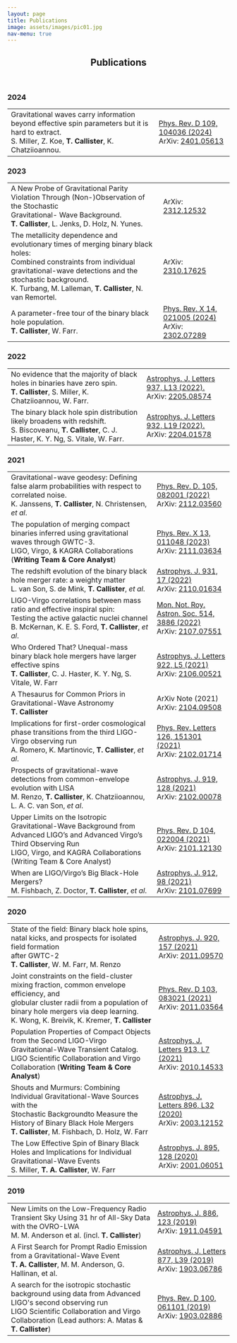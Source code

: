 ```yaml
---
layout: page
title: Publications
image: assets/images/pic01.jpg
nav-menu: true
---
```


<!-- Main -->
<div id="main" class="alt">

<!-- One -->
<section id="one">
	<div class="inner">
		<header class="major">
			<h1>Publications</h1>
		</header>

<!-- Content -->

<!-- Table -->

<h3>2024</h3>

<div class="table-wrapper">
    <table>
        <tbody>
            <tr>
                <td>
                    Gravitational waves carry information beyond effective spin parameters but it is hard to extract.<br>
                    S. Miller, Z. Koe, <b>T. Callister</b>, K. Chatziioannou. 
                </td>
                <td>
                    <a href="https://journals.aps.org/prd/abstract/10.1103/PhysRevD.109.104036">Phys. Rev. D 109, 104036 (2024)</a><br>
                    ArXiv: <a href="https://arxiv.org/abs/2401.05613">2401.05613</a>
                </td>
            </tr>
        </tbody>
    </table>
</div>

<h3>2023</h3>

<div class="table-wrapper">
    <table>
        <tbody>
            <tr>
                <td>
                    A New Probe of Gravitational Parity Violation Through (Non-)Observation of the Stochastic<br>Gravitational- Wave Background.<br>
                    <b>T. Callister</b>, L. Jenks, D. Holz, N. Yunes. 
                </td>
                <td>
                    ArXiv: <a href="https://arxiv.org/abs/2312.12532">2312.12532</a>
                </td>
            </tr>
            <tr>
                <td>
                    The metallicity dependence and evolutionary times of merging binary black holes:<br>Combined constraints from individual gravitational-wave detections and the stochastic background.<br>
                    K. Turbang, M. Lalleman, <b>T. Callister</b>, N. van Remortel. 
                </td>
                <td>
                    ArXiv: <a href="https://arxiv.org/abs/2310.17625">2310.17625</a>
                </td>
            </tr>
            <tr>
                <td>
                    A parameter-free tour of the binary black hole population.<br>
                    <b>T. Callister</b>, W. Farr. 
                </td>
                <td>
                    <a href="https://link.aps.org/doi/10.1103/PhysRevX.14.021005">Phys. Rev. X 14, 021005 (2024)</a><br>
                    ArXiv: <a href="https://arxiv.org/abs/2302.07289">2302.07289</a>
                </td>
            </tr>
        </tbody>
    </table>
</div>

<h3>2022</h3>

<div class="table-wrapper">
    <table>
        <tbody>
            <tr>
                <td>
                    No evidence that the majority of black holes in binaries have zero spin.<br>
                    <b>T. Callister</b>, S. Miller, K. Chatziioannou, W. Farr. 
                </td>
                <td>
                    <a href="https://iopscience.iop.org/article/10.3847/2041-8213/ac847e">Astrophys. J. Letters 937, L13 (2022).</a><br>
                    ArXiv: <a href="https://arxiv.org/abs/2205.08574">2205.08574</a>
                </td>
            </tr>
            <tr>
                <td>
                    The binary black hole spin distribution likely broadens with redshift.<br>
                    S. Biscoveanu, <b>T. Callister</b>, C. J. Haster, K. Y. Ng, S. Vitale, W. Farr. 
                </td>
                <td>
                    <a href="https://iopscience.iop.org/article/10.3847/2041-8213/ac71a8">Astrophys. J. Letters 932, L19 (2022).</a><br>
                    ArXiv: <a href="https://arxiv.org/abs/2204.01578">2204.01578</a>
                </td>
            </tr>
        </tbody>
    </table>
</div>

<h3>2021</h3>

<div class="table-wrapper">
    <table>
        <tbody>
            <tr>
                <td>
                    Gravitational-wave geodesy: Defining false alarm probabilities with respect to correlated noise.<br>
                    K. Janssens, <b>T. Callister</b>, N. Christensen, <i>et al</i>.
                </td>
                <td>
                    <a href="https://journals.aps.org/prd/abstract/10.1103/PhysRevD.105.082001">Phys. Rev. D. 105, 082001 (2022)</a><br>
                    ArXiv: <a href="https://arxiv.org/abs/2112.03560">2112.03560</a>
                </td>
            </tr>
            <tr>
                <td>
                    The population of merging compact binaries inferred using gravitational waves through GWTC-3.<br>
                    LIGO, Virgo, & KAGRA Collaborations (<b>Writing Team & Core Analyst</b>) 
                </td>
                <td>
                    <a href="https://journals.aps.org/prx/abstract/10.1103/PhysRevX.13.011048">Phys. Rev. X 13, 011048 (2023)</a><br>
                    ArXiv: <a href="https://arxiv.org/abs/2111.03634">2111.03634</a>
                </td>
            </tr>
            <tr>
                <td>
                    The redshift evolution of the binary black hole merger rate: a weighty matter<br>
                    L. van Son, S. de Mink, <b>T. Callister</b>, <i>et al</i>.
                </td>
                <td>
                    <a href="https://iopscience.iop.org/article/10.3847/1538-4357/ac64a3">Astrophys. J. 931, 17 (2022)</a><br>
                    ArXiv: <a href="https://arxiv.org/abs/2110.01634">2110.01634</a>
                </td>
            </tr>
            <tr>
                <td>
                    LIGO-Virgo correlations between mass ratio and effective inspiral spin:<br>Testing the active galactic nuclei channel<br>
                    B. McKernan, K. E. S. Ford, <b>T. Callister</b>, <i>et al</i>.
                </td>
                <td>
                    <a href="https://academic.oup.com/mnras/article/514/3/3886/6604907">Mon. Not. Roy. Astron. Soc. 514, 3886 (2022)</a><br>
                    ArXiv: <a href="https://arxiv.org/abs/2107.07551">2107.07551</a>
                </td>
            </tr> 
            <tr>
                <td>
                    Who Ordered That? Unequal-mass binary black hole mergers have larger effective spins<br>
                    <b>T. Callister</b>, C. J. Haster, K. Y. Ng, S. Vitale, W. Farr
                </td>
                <td>
                    <a href="https://iopscience.iop.org/article/10.3847/2041-8213/ac2ccc">Astrophys. J. Letters 922, L5 (2021)</a><br>
                    ArXiv: <a href="https://arxiv.org/abs/2106.00521">2106.00521</a>
                </td>
            </tr>
            <tr>
                <td>
                    A Thesaurus for Common Priors in Gravitational-Wave Astronomy<br>
                    <b>T. Callister</b>
                </td>
                <td>
                    ArXiv Note (2021)<br>
                    ArXiv: <a href="https://arxiv.org/abs/2104.09508">2104.09508</a>
                </td>
            </tr>
            <tr>
                <td>
                    Implications for first-order cosmological phase transitions from the third LIGO-Virgo observing run<br>
                    A. Romero, K. Martinovic, <b>T. Callister</b>, <i>et al</i>.
                </td>
                <td>
                    <a href="https://journals.aps.org/prl/abstract/10.1103/PhysRevLett.126.151301">Phys. Rev. Letters 126, 151301 (2021)</a><br>
                    ArXiv: <a href="https://arxiv.org/abs/2102.01714">2102.01714</a>
                </td>
            </tr>
            <tr>
                <td>
                    Prospects of gravitational-wave detections from common-envelope evolution with LISA<br>
                    M. Renzo, <b>T. Callister</b>, K. Chatziioannou, L. A. C. van Son, <i>et al</i>.
                </td>
                <td>
                    <a href="https://iopscience.iop.org/article/10.3847/1538-4357/ac1110">Astrophys. J. 919, 128 (2021)</a><br>
                    ArXiv: <a href="https://arxiv.org/abs/2102.00078">2102.00078</a>
                </td>
            </tr>
            <tr>
                <td>
                    Upper Limits on the Isotropic Gravitational-Wave Background from Advanced LIGO’s and Advanced Virgo’s Third Observing Run<br>
                    LIGO, Virgo, and KAGRA Collaborations (Writing Team & Core Analyst)
                </td>
                <td>
                    <a href="https://link.aps.org/doi/10.1103/PhysRevD.104.022004">Phys. Rev. D 104, 022004 (2021)</a><br>
                    ArXiv: <a href="https://arxiv.org/abs/2101.12130">2101.12130</a>
                </td>
            </tr>
            <tr>
                <td>
                    When are LIGO/Virgo’s Big Black-Hole Mergers?<br>
                    M. Fishbach, Z. Doctor, <b>T. Callister</b>, <i>et al</i>.
                </td>
                <td>
                    <a href="https://iopscience.iop.org/article/10.3847/1538-4357/abee11">Astrophys. J. 912, 98 (2021)</a><br>
                    ArXiv: <a href="https://arxiv.org/abs/2101.07699">2101.07699</a>
                </td>
            </tr>
        </tbody>
    </table>
</div>

<h3>2020</h3>

<div class="table-wrapper">
    <table>
        <tbody>
            <tr>
                <td>
                    State of the field: Binary black hole spins, natal kicks, and prospects for isolated field formation<br>after GWTC-2<br>
                    <b>T. Callister</b>, W. M. Farr, M. Renzo
                </td>
                <td>
                    <a href="https://iopscience.iop.org/article/10.3847/1538-4357/ac1347">Astrophys. J. 920, 157 (2021)</a><br>
                    ArXiv: <a href="https://arxiv.org/abs/2011.09570">2011.09570</a>
                </td>
            </tr>
            <tr>
                <td>
                    Joint constraints on the field-cluster mixing fraction, common envelope efficiency, and <br>globular cluster radii from a population of binary hole mergers via deep learning.<br>
                    K. Wong, K. Breivik, K. Kremer, <b>T. Callister</b>
                </td>
                <td>
                    <a href="https://journals.aps.org/prd/abstract/10.1103/PhysRevD.103.083021">Phys. Rev. D 103, 083021 (2021)</a><br>
                    ArXiv: <a href="https://arxiv.org/abs/2011.03564">2011.03564</a>
                </td>
            </tr>
            <tr>
                <td>
                    Population Properties of Compact Objects from the Second LIGO-Virgo Gravitational-Wave Transient Catalog.<br>
                    LIGO Scientific Collaboration and Virgo Collaboration (<b>Writing Team & Core Analyst</b>)
                </td>
                <td>
                    <a href="https://iopscience.iop.org/article/10.3847/2041-8213/abe949">Astrophys. J. Letters 913, L7 (2021)</a><br>
                    ArXiv: <a href="https://arxiv.org/abs/2010.14533">2010.14533</a>
                </td>
            </tr>
            <tr>
                <td>
                    Shouts and Murmurs: Combining Individual Gravitational-Wave Sources with the<br>Stochastic Backgroundto Measure the History of Binary Black Hole Mergers<br>
                    <b>T. Callister</b>, M. Fishbach, D. Holz, W. Farr
                </td>
                <td>
                    <a href="https://iopscience.iop.org/article/10.3847/2041-8213/ab9743">Astrophys. J. Letters 896, L32 (2020)</a><br>
                    ArXiv: <a href="https://arxiv.org/abs/2003.12152">2003.12152</a>
                </td>
            </tr>
            <tr>
                <td>
                    The Low Effective Spin of Binary Black Holes and Implications for Individual Gravitational-Wave Events<br>
                    S. Miller, <b>T. A. Callister</b>, W. Farr
                </td>
                <td>
                    <a href="https://iopscience.iop.org/article/10.3847/1538-4357/ab80c0">Astrophys. J. 895, 128 (2020)</a><br>
                    ArXiv: <a href="https://arxiv.org/abs/2001.06051">2001.06051</a>
                </td>
            </tr>
        </tbody>
    </table>
</div>

<h3>2019</h3>

<div class="table-wrapper">
    <table>
        <tbody>
            <tr>
                <td>
                    New Limits on the Low-Frequency Radio Transient Sky Using 31 hr of All-Sky Data with the OVRO-LWA<br>
                    M. M. Anderson et al. (incl. <b>T. Callister</b>)
                </td>
                <td>
                    <a href="https://iopscience.iop.org/article/10.3847/1538-4357/ab4f87/meta">Astrophys. J. 886, 123 (2019)</a><br>
                    ArXiv: <a href="https://arxiv.org/abs/1911.04591">1911.04591</a>
                </td>
            </tr>
            <tr>
                <td>
                    A First Search for Prompt Radio Emission from a Gravitational-Wave Event<br>
                    <b>T. A. Callister</b>, M. M. Anderson, G. Hallinan, et al.
                </td>
                <td>
                    <a href="https://iopscience.iop.org/article/10.3847/2041-8213/ab2248">Astrophys. J. Letters 877, L39 (2019)</a><br>
                    ArXiv: <a href="https://arxiv.org/abs/1903.06786">1903.06786</a>
                </td>
            </tr>
            <tr>
                <td>
                    A search for the isotropic stochastic background using data from Advanced LIGO's second observing run<br>
                    LIGO Scientific Collaboration and Virgo Collaboration (Lead authors: A. Matas & <b>T. Callister</b>)
                </td>
                <td>
                    <a href="https://link.aps.org/doi/10.1103/PhysRevD.100.061101">Phys. Rev. D 100, 061101 (2019)</a><br>
                    ArXiv: <a href="https://arxiv.org/abs/1903.02886">1903.02886</a>
                </td>
            </tr>
        </tbody>
    </table>
</div>

</div>
</section>
</div>
